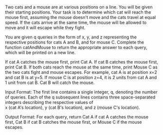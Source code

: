 Two cats and a mouse are at various positions on a line. You will be given their starting positions. Your task is to determine 
which cat will reach the mouse first, assuming the mouse doesn't move and the cats travel at equal speed. If the cats arrive at the
same time, the mouse will be allowed to move and it will escape while they fight.

You are given q queries in the form of x, y, and z representing the respective positions for cats A and B, and for mouse C. Complete 
the function catAndMouse to return the appropriate answer to each query, which will be printed on a new line.

If cat A catches the mouse first, print Cat A.
If cat B catches the mouse first, print Cat B.
If both cats reach the mouse at the same time, print Mouse C as the two cats fight and mouse escapes.
For example, cat A is at position x=2 and cat B is at y=5. If mouse C is at position z=4, it is 2 units from cat A and 1 unit from cat B.
Cat B will catch the mouse.

Input Format:
The first line contains a single integer, q, denoting the number of queries.
Each of the q subsequent lines contains three space-separated integers describing the respective values of  
x (cat A's location), y (cat B's location), and z (mouse C's location).

Output Format:
For each query, return Cat A if cat A catches the mouse first, Cat B if cat B catches the mouse first, or Mouse C if the mouse escapes.
